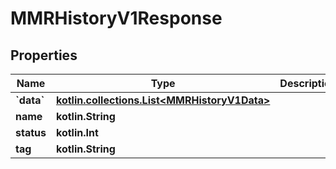 
# MMRHistoryV1Response

## Properties
| Name | Type | Description | Notes |
| ------------ | ------------- | ------------- | ------------- |
| **&#x60;data&#x60;** | [**kotlin.collections.List&lt;MMRHistoryV1Data&gt;**](MMRHistoryV1Data.md) |  |  |
| **name** | **kotlin.String** |  |  |
| **status** | **kotlin.Int** |  |  |
| **tag** | **kotlin.String** |  |  |



